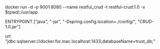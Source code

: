 docker run -d -p 9001:8080 --name restful_crud -t restful-crud:1.0 -v $(pwd):/usr/app

ENTRYPOINT ["java", "-jar", "-Dspring.config.location=./config/", "CRUD-1.0.jar"]

url: "jdbc:sqlserver://docker.for.mac.localhost:1433;databaseName=trust_db;"
